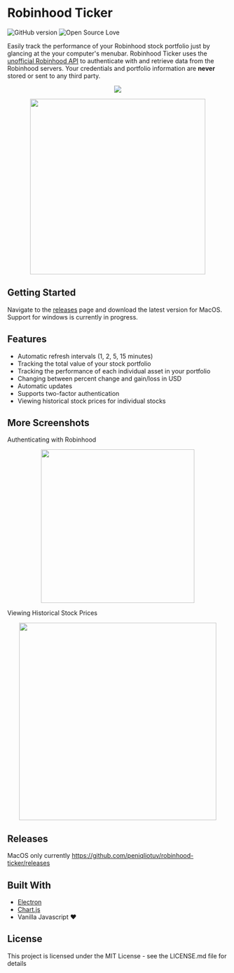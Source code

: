 # Robinhood Ticker
![GitHub version](https://d25lcipzij17d.cloudfront.net/badge.svg?id=gh&type=6&v=2.0.0&x2=0) ![Open Source Love](https://badges.frapsoft.com/os/mit/mit.svg?v=102)

Easily track the performance of your Robinhood stock portfolio just by glancing at the your computer's menubar. Robinhood Ticker uses the [unofficial Robinhood API](https://github.com/sanko/Robinhood) to authenticate with and retrieve data from the Robinhood servers. Your credentials and portfolio information are **never** stored or sent to any third party. 

<p align="center"><img src="https://i.imgur.com/Jvl45zK.png"/></p>
<p align="center"><img src="https://i.imgur.com/YQ8LNdA.png?1" height="400px"/></p>

## Getting Started
Navigate to the [releases](https://github.com/peniqliotuv/robinhood-ticker/releases) page and download the latest version for MacOS. Support for windows is currently in progress.

## Features
 - Automatic refresh intervals (1, 2, 5, 15 minutes)
 - Tracking the total value of your stock portfolio
 - Tracking the performance of each individual asset in your portfolio
 - Changing between percent change and gain/loss in USD
 - Automatic updates
 - Supports two-factor authentication
 - Viewing historical stock prices for individual stocks
## More Screenshots
Authenticating with Robinhood
<p align="center"><img src="https://puu.sh/znHko/63dd942490.png" height="350px"/></p>
Viewing Historical Stock Prices
<p align="center"><img src="https://i.imgur.com/RTtOxZi.png" height="450px"/></p>

## Releases
MacOS only currently
https://github.com/peniqliotuv/robinhood-ticker/releases
## Built With
 - [Electron](https://electronjs.org/)
 - [Chart.js](https://github.com/chartjs)
 - Vanilla Javascript ❤️

## License
This project is licensed under the MIT License - see the LICENSE.md file for details
